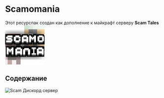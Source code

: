 # Scamomania
Этот ресурспак создан как дополнение к майкрафт серверу **Scam Tales** 
![Логотип Ресурспака.](Scamomania/pack.png)

## Содержание




![Scam Дискорд сервер](https://img.shields.io/discord/1037240667484733471?logo=discord)

